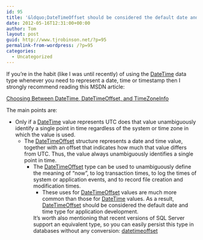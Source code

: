 ```yaml
---
id: 95
title: '&ldquo;DateTimeOffset should be considered the default date and time type for application development&rdquo;'
date: 2012-05-16T12:31:00+00:00
author: Tom
layout: post
guid: http://www.tjrobinson.net/?p=95
permalink-from-wordpress: /?p=95
categories:
  - Uncategorized
---
```

If you’re in the habit (like I was until recently) of using the [DateTime](http://msdn.microsoft.com/en-us/library/system.datetime.aspx) data type whenever you need to represent a date, time or timestamp then I strongly recommend reading this MSDN article:

[Choosing Between DateTime, DateTimeOffset, and TimeZoneInfo](http://msdn.microsoft.com/en-us/library/bb630289.aspx)

The main points are:

  * Only if a [DateTime](http://msdn.microsoft.com/en-us/library/system.datetime.aspx) value represents UTC does that value unambiguously identify a single point in time regardless of the system or time zone in which the value is used. 
      * The [DateTimeOffset](http://msdn.microsoft.com/en-us/library/system.datetimeoffset.aspx) structure represents a date and time value, together with an offset that indicates how much that value differs from UTC. Thus, the value always unambiguously identifies a single point in time. 
          * The [DateTimeOffset](http://msdn.microsoft.com/en-us/library/system.datetimeoffset.aspx) type can be used to unambiguously define the meaning of &#8220;now&#8221;, to log transaction times, to log the times of system or application events, and to record file creation and modification times. 
              * These uses for [DateTimeOffset](http://msdn.microsoft.com/en-us/library/system.datetimeoffset.aspx) values are much more common than those for [DateTime](http://msdn.microsoft.com/en-us/library/system.datetime.aspx) values. As a result, [DateTimeOffset](http://msdn.microsoft.com/en-us/library/system.datetimeoffset.aspx) should be considered the default date and time type for application development. </ul> 
            It’s worth also mentioning that recent versions of SQL Server support an equivalent type, so you can easily persist this type in databases without any conversion: [datetimeoffset](http://msdn.microsoft.com/en-us/library/bb630289.aspx)